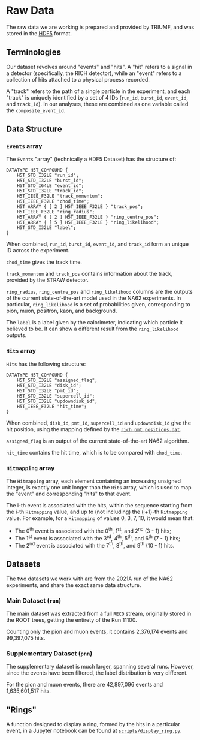 # Raw Data

The raw data we are working is prepared and provided by TRIUMF, and was stored in the [HDF5](https://www.loc.gov/preservation/digital/formats/fdd/fdd000229.shtml) format.

## Terminologies

Our dataset revolves around "events" and "hits". A "hit" refers to a signal in a detector (specifically, the RICH detector), while an "event" refers to a collection of hits attached to a physical process recorded.

A "track" refers to the path of a single particle in the experiment, and each "track" is uniquely identified by a set of 4 IDs (`run_id`, `burst_id`, `event_id`, and `track_id`). In our analyses, these are combined as one variable called the `composite_event_id`.

## Data Structure

### `Events` array

The `Events` "array" (technically a HDF5 Dataset) has the structure of:

```
DATATYPE H5T_COMPOUND {
    H5T_STD_I32LE "run_id";
    H5T_STD_I32LE "burst_id";
    H5T_STD_I64LE "event_id";
    H5T_STD_I32LE "track_id";
    H5T_IEEE_F32LE "track_momentum";
    H5T_IEEE_F32LE "chod_time";
    H5T_ARRAY { [ 2 ] H5T_IEEE_F32LE } "track_pos";
    H5T_IEEE_F32LE "ring_radius";
    H5T_ARRAY { [ 2 ] H5T_IEEE_F32LE } "ring_centre_pos";
    H5T_ARRAY { [ 5 ] H5T_IEEE_F32LE } "ring_likelihood";
    H5T_STD_I32LE "label";
}
```

When combined, `run_id`, `burst_id`, `event_id`, and `track_id` form an unique ID across the experiment.

`chod_time` gives the track time.

`track_momentum` and `track_pos` contains information about the track, provided by the STRAW detector.

`ring_radius`, `ring_centre_pos` and `ring_likelihood` columns are the outputs of the current state-of-the-art model used in the NA62 experiments. In particular, `ring_likelihood` is a set of probabilities given, corresponding to pion, muon, positron, kaon, and background.

The `label` is a label given by the calorimeter, indicating which particle it believed to be. It can show a different result from the `ring_likelihood` outputs.

### `Hits` array

`Hits` has the following structure:

```
DATATYPE H5T_COMPOUND {
    H5T_STD_I32LE "assigned_flag";
    H5T_STD_I32LE "disk_id";
    H5T_STD_I32LE "pmt_id";
    H5T_STD_I32LE "supercell_id";
    H5T_STD_I32LE "updowndisk_id";
    H5T_IEEE_F32LE "hit_time";
}
```

When combined, `disk_id`, `pmt_id`, `supercell_id` and `updowndisk_id` give the hit position, using the mapping defined by the [`rich_pmt_positions.dat`](https://github.com/TRIUMF-MDS-Capstone2023/project/blob/main/data/rich_pmt_positions.dat).

`assigned_flag` is an output of the current state-of-the-art NA62 algorithm.

`hit_time` contains the hit time, which is to be compared with `chod_time`.

### `Hitmapping` array

The `Hitmapping` array, each element containing an increasing unsigned integer, is exactly one unit longer than the `Hits` array, which is used to map the "event" and corresponding "hits" to that event.

The i-th event is associated with the hits, within the sequence starting from the i-th `Hitmapping` value, and up to (not including) the (i+1)-th `Hitmapping` value. For example, for a `Hitmapping` of values 0, 3, 7, 10, it would mean that:
- The 0<sup>th</sup> event is associated with the 0<sup>th</sup>, 1<sup>st</sup>, and 2<sup>nd</sup> (3 - 1) hits;
- The 1<sup>st</sup> event is associated with the 3<sup>rd</sup>, 4<sup>th</sup>, 5<sup>th</sup>, and 6<sup>th</sup> (7 - 1) hits;
- The 2<sup>nd</sup> event is associated with the 7<sup>th</sup>, 8<sup>th</sup>, and 9<sup>th</sup> (10 - 1) hits.

## Datasets

The two datasets we work with are from the 2021A run of the NA62 experiments, and share the exact same data structure.

### Main Dataset (`run`)

The main dataset was extracted from a full `RECO` stream, originally stored in the ROOT trees, getting the entirety of the Run 11100.

Counting only the pion and muon events, it contains 2,376,174 events and 99,397,075 hits.

### Supplementary Dataset (`pnn`)

The supplementary dataset is much larger, spanning several runs. However, since the events have been filtered, the label distribution is very different.

For the pion and muon events, there are 42,897,096 events and 1,635,601,517 hits.

## "Rings"

A function designed to display a ring, formed by the hits in a particular event, in a Jupyter notebook can be found at [`scripts/display_ring.py`](https://github.com/TRIUMF-MDS-Capstone2023/project/blob/main/scripts/display_ring.py).
